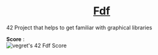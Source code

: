 <h1 align="center"><u>Fdf</u></h1>
42 Project that helps to get familiar with graphical libraries 

**Score** :
<br>
![vegret's 42 Fdf Score](https://badge42.vercel.app/api/v2/clalmqrmn00060fl8q4n24adz/project/2895387)
